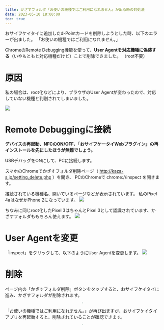 ```yaml
---
title: かざすフォルダ「お使いの機種ではご利用になれません」が出る時の対処法
date: 2023-05-10 18:00:00
toc: true
---
```


おサイフケイタイに追加したd-Pointカードを削除しようとした時、以下のエラーが出ました。
「お使いの機種ではご利用になれません。」

ChromeのRemote Debugging機能を使って、**User Agentを対応機種に偽装する**（いやもともと対応機種だけど）ことで削除できました。
（root不要）
<!--more-->
# 原因
私の場合は、root化などにより、ブラウザのUser Agentが変わったので、対応していない機種と判別されてしまいました。

<img src="お使いの機種ではご利用になれません.jpeg"/>


# Remote Debuggingに接続

**デバイスの再起動、NFCのON/OFF、「おサイフケータイWebプラグイン」の再インストールを先にしたほうが無難でしょう。**

USBデバッグをONにして、PCに接続します。

スマホのChromeでかざすフォルダ削除ページ（ http://kaza-s.jp/setting_delete.php ）を開き、
PCのChromeで chrome://inspect を開きます。

接続されている機種名、開いているページなどが表示されています。
私のPixel 4aはなぜかPhone 2になっています。
<img src="Pixel4a接続.png"/>

ちなみに同じroot化したPixel 3はちゃんとPixel 3として認識されています、かざすフォルダももちろん使えます。
<img src="Pixel3接続.png"/>

# User Agentを変更
「inspect」をクリックして、以下のようにUser Agentを変更します。
<img src="UserAgent変更.jpeg"/>


# 削除
ページ内の「かざすフォルダ削除」ボタンをタップすると、おサイフケイタイに進み、かざすフォルダが削除されます。
<div align="center">
<img src="かざすフォルダ削除中.png" style="zoom:15%; text-align:center;"/>
</div>

「お使いの機種ではご利用になれません。」が再び出ますが、おサイフケイタイアプリを再起動すると、削除されていることが確認できます。
<div align="center">
<img src="削除済.png" style="zoom:15%; text-align:center;"/>
</div>

